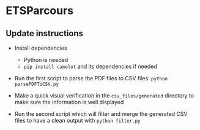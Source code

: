 # ETSParcours 

## Update instructions

 - Install dependencies
    -  Python is needed
    - `pip install camelot` and its dependencies if needed

- Run the first script to parse the PDF files to CSV files: `python parsePDFToCSV.py`

- Make a quick visual verification in the `csv_files/generated` directory to make sure the information is well displayed

- Run the second script which will filter and merge the generated CSV files to have a clean output with `python filter.py`

